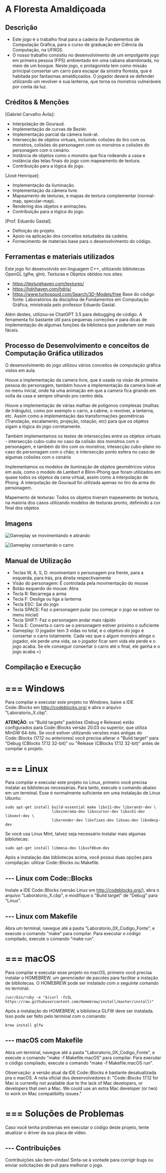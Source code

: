 # A Floresta Amaldiçoada

## Descrição
-  Este jogo é o trabalho final para a cadeira de Fundamentos de Computação Gráfica, para o curso de graduação em Ciência da Computação, na UFRGS.
-  O nosso trabalho consistiu no desenvolvimento de um empolgante jogo em primeira pessoa (FPS) ambientado em uma cabana abandonada, no meio de um bosque. Neste jogo, o protagonista tem como missão principal consertar um carro para escapar da sinistra floresta, que é habitada por fantasmas amaldiçoados. O jogador deverá se defender utilizando um revolver e sua lanterna, que torna os monstros vulneráveis por conta da luz.

## Créditos & Menções
[Gabriel Carvalho Ávila]:
- Interpolação de Gouraud.
- Implementação de curvas de Beziér. 
- Implementação parcial da câmera look-at.
- Intersecção de objetos virtuais, incluindo colisões do tiro com os monstros, colisões do personagem com os monstros e colisões do personagem com o cenário.
- Instância de objetos como o monstro que fica rodeando a casa e instância das telas finais do jogo com mapeamento de textura.
- Contribuição para a lógica do jogo.

[José Henrique]:
- Implementação da iluminação.
- Implementação da câmera livre.
- Mapeamento de texturas, e mapas de textura complementar (normal-map, specular-map).
- Rendering dos objetos e animações.
- Contribuição para a lógica do jogo.

[Prof. Eduardo Gastal]:
- Definição do projeto.
- Apoio na aplicação dos conceitos estudados da cadeira.
- Fornecimento de materiais base para o desenvolvimento do código.

## Ferramentas e materiais utilizados
Este jogo foi desenvolvido em linguagem C++, utilizando bibliotecas OpenGL (glfw, glm).
Texturas e Objetos obtidos nos sites: 
- https://texturehaven.com/textures/
- https://hdrihaven.com/hdris/
- https://www.turbosquid.com/Search/3D-Models/free
Base do código fonte: Laboratórios da disciplina de Fundamentos em Computação Gráfica, ministrada pelo professor Eduardo Gastal.

Além destes, utilizou-se ChatGPT 3.5 para debugging de código. A ferramenta foi bastante útil para pequenas correções e para dicas de implementação de algumas funções da biblioteca que poderiam ser mais
fáceis.

## Processo de Desenvolvimento e conceitos de Computação Gráfica utilizados
O desenvolvimento do jogo utilizou vários conceitos de computação gráfica vistos em aula.

Houve a implementação da camera livre, que é usada na visão de primeira pessoa do personagem, também houve a implementação da camera look-at no menu inicial, onde há uma animação em que a camera fica girando em volta da casa e sempre olhando pro centro dela. 

Houve a implementação de várias malhas de polígonos complexas (malhas de triângulo), como por exemplo o carro, a cabine, o revolver, a lanterna, etc. Assim como a implementação das transformações geométricas (Translação, escalamento, projeção, rotação, etc) para que os objetos sigam a lógica do jogo corretamente. 

Também implementamos os testes de intersecções entre os objetos virtuais - intersecção cubo-cubo no caso da colisão dos monstros com o personagem, e também do tiro com os monstros; intesecção cubo-plano no caso do personagem com o chão; e intersecção ponto esfera no caso de algumas colisões com o cenário

Implementamos os modelos de iluminação de objetos geométricos vistos em aula, como o modelo de Lambert e Blinn-Phong que foram utilizados em quase todos os objetos da cena virtual, assim como a interpolação de Phong. A interpolação de Gouraud foi utilizada apenas no tiro da arma do personagem.

Mapemento de texturas: Todos os objetos tiveram mapeamento de textura, na maioria dos casos utilizando modelos de texturas pronto, definindo a cor final dos objetos

## Imagens
![Gameplay se movimentando e atirando](data/Gameplay/gameplay3.png)

![Gameplay consertando o carro](data/Gameplay/gameplay2.png)

## Manual de Utilização
- Teclas W, A, S, D: movimentam o personagem pra frente, para a esquerda, para trás, pra direita respectivamente
- Visão do personagem: É controlada pela movimentação do mouse
- Botão esquerdo do mouse: Atira
- Tecla R: Recarrega a arma
- Tecla F: Desliga ou liga a lanterna
- Tecla ESC: Sai do jogo
- Tecla SPACE: Faz o personagem pular (ou começar o jogo se estiver no menu inicial)
- Tecla SHIFT: Faz o personagem andar mais rápido
- Tecla E: Conserta o carro se o personagem estiver próximo o suficiente
- Gameplay: O jogador tem 3 vidas no total, e o objetivo do jogo é consertar o carro totalmente. Cada vez que o algum monstro atinge o jogador, ele perde uma vida, se o jogador ficar sem vida ele perde e o jogo acaba. Se ele conseguir consertar o carro até o final, ele ganha e o jogo acaba =)

## Compilação e Execução
=== Windows
===================================
Para compilar e executar este projeto no Windows, baixe a IDE Code::Blocks em
http://codeblocks.org/ e abra o arquivo "Laboratorio_X.cbp".

**ATENÇÃO**: os "Build targets" padrões (Debug e Release) estão configurados
para Code::Blocks versão 20.03 ou superior, que utiliza MinGW 64-bits. Se você
estiver utilizando versões mais antigas do Code::Blocks (17.12 ou anteriores)
você precisa alterar o "Build target" para "Debug (CBlocks 17.12 32-bit)" ou
"Release (CBlocks 17.12 32-bit)" antes de compilar o projeto.

=== Linux
===================================
Para compilar e executar este projeto no Linux, primeiro você precisa instalar
as bibliotecas necessárias. Para tanto, execute o comando abaixo em um terminal.
Esse é normalmente suficiente em uma instalação de Linux Ubuntu:

    sudo apt-get install build-essential make libx11-dev libxrandr-dev \
                         libxinerama-dev libxcursor-dev libxcb1-dev libxext-dev \
                         libxrender-dev libxfixes-dev libxau-dev libxdmcp-dev

Se você usa Linux Mint, talvez seja necessário instalar mais algumas bibliotecas:

    sudo apt-get install libmesa-dev libxxf86vm-dev

Após a instalação das bibliotecas acima, você possui duas opções para compilação:
utilizar Code::Blocks ou Makefile.

--- Linux com Code::Blocks
-----------------------------------
Instale a IDE Code::Blocks (versão Linux em http://codeblocks.org/), abra o
arquivo "Laboratorio_X.cbp", e modifique o "Build target" de "Debug" para "Linux".

--- Linux com Makefile
-----------------------------------
Abra um terminal, navegue até a pasta "Laboratorio_0X_Codigo_Fonte", e execute
o comando "make" para compilar. Para executar o código compilado, execute o
comando "make run".

=== macOS
===================================
Para compilar e executar esse projeto no macOS, primeiro você precisa instalar o
HOMEBREW, um gerenciador de pacotes para facilitar a instação de bibliotecas. O
HOMEBREW pode ser instalado com o seguinte comando no terminal:

    /usr/bin/ruby -e "$(curl -fsSL https://raw.githubusercontent.com/Homebrew/install/master/install)"

Após a instalação do HOMEBREW, a biblioteca GLFW deve ser instalada. Isso pode
ser feito pelo terminal com o comando:

    brew install glfw

--- macOS com Makefile
-----------------------------------
Abra um terminal, navegue até a pasta "Laboratorio_0X_Codigo_Fonte", e execute
o comando "make -f Makefile.macOS" para compilar. Para executar o código
compilado, execute o comando "make -f Makefile.macOS run".

Observação: a versão atual da IDE Code::Blocks é bastante desatualizada pra o
macOS. A nota oficial dos desenvolvedores é: "Code::Blocks 17.12 for Mac is
currently not available due to the lack of Mac developers, or developers that
own a Mac. We could use an extra Mac developer (or two) to work on Mac
compatibility issues."

=== Soluções de Problemas
===================================

Caso você tenha problemas em executar o código deste projeto, tente atualizar o
driver da sua placa de vídeo.

--- Contribuições
-----------------------------------

Contribuições são bem-vindas! Sinta-se à vontade para corrigir bugs ou enviar solicitações de pull para melhorar o jogo.


